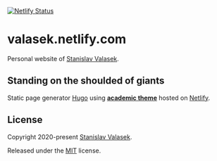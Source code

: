 [![Netlify Status](https://api.netlify.com/api/v1/badges/55d70577-8dcd-40be-8032-58b23ba8c4a5/deploy-status)](https://app.netlify.com/sites/valasek/deploys)

# valasek.netlify.com

Personal website of [Stanislav Valasek](https://valasek.netlify.com).

## Standing on the shoulded of giants
Static page generator [Hugo](https://gohugo.io/) using [**academic theme**](https://github.com/gcushen/hugo-academic) hosted on [Netlify](https://www.netlify.com/).

## License

Copyright 2020-present [Stanislav Valasek](https://valasek.netlify.com).

Released under the [MIT](https://github.com/sourcethemes/academic-kickstart/blob/master/LICENSE.md) license.

